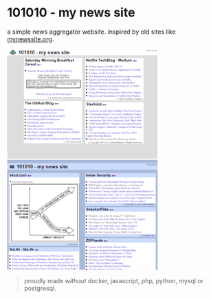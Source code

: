 # 101010 - my news site

a simple news aggregator website. inspired by old sites like [mynewssite.org](https://web.archive.org/web/*/mynewssite.org).

![flat planet](./assets/./img/flat-planet.png)
![blue 101010](./assets/./img/blue-101010.png)

> proudly made *without* docker, javascript, php, python, mysql or postgresql.
